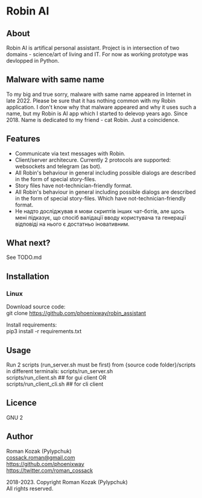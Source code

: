 # Robin AI
## About
Robin AI is artifical personal assistant. Project is in intersection of two domains - science/art of living and IT. For now as working prototype was devlopped in Python.

## Malware with same name
To my big and true sorry, malware with same name appeared in Internet in late 2022. Please be sure that it has nothing common with my Robin application. I don't know why that malware appeared and why it uses such a name, but my Robin is AI app which I started to delevop years ago. Since 2018. Name is dedicated to my friend - cat Robin. Just a coincidence.
 
## Features
* Communicate via text messages with Robin.
* Client/server architecure. Currently 2 protocols are supported: websockets and telegram (as bot).
* All Robin's behaviour in general including possible dialogs are described in the form of special story-files. 
* Story files have not-technician-friendly format.
* All Robin's behaviour in general including possible dialogs are described in the form of special story-files. Which have not-technician-friendly format.
* Не надто досліджував я мови скриптів інших чат-ботів, але щось мені підказує, що спосіб валідації вводу користувача та генерації відповіді на нього є достатньо іновативним.

## What next?
See TODO.md

## Installation
### Linux
Download source code:  
git clone https://github.com/phoenixway/robin_assistant  

Install requirements:  
pip3 install -r requirements.txt  

## Usage
Run 2 scripts (run_server.sh must be first) from {source code folder}/scripts in different terminals:
scripts/run_server.sh  
scripts/run_client.sh  ## for gui client OR  
scripts/run_client_cli.sh ## for cli client

## Licence
GNU 2

## Author
Roman Kozak (Pylypchuk)  
cossack.roman@gmail.com  
https://github.com/phoenixway  
https://twitter.com/roman_cossack  

2018-2023. Copyright Roman Kozak (Pylypchuk)  
All rights reserved.

